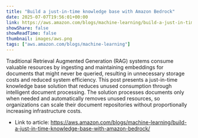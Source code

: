 ```yaml
---
title: "Build a just-in-time knowledge base with Amazon Bedrock"
date: 2025-07-07T19:56:01+00:00
link: https://aws.amazon.com/blogs/machine-learning/build-a-just-in-time-knowledge-base-with-amazon-bedrock/
showShare: false
showReadTime: false
thumbnail: images/aws.png
tags: ["aws.amazon.com/blogs/machine-learning"]
---
```

Traditional Retrieval Augmented Generation (RAG) systems consume valuable resources by ingesting and maintaining embeddings for documents that might never be queried, resulting in unnecessary storage costs and reduced system efficiency. This post presents a just-in-time knowledge base solution that reduces unused consumption through intelligent document processing. The solution processes documents only when needed and automatically removes unused resources, so organizations can scale their document repositories without proportionally increasing infrastructure costs.

- Link to article: https://aws.amazon.com/blogs/machine-learning/build-a-just-in-time-knowledge-base-with-amazon-bedrock/